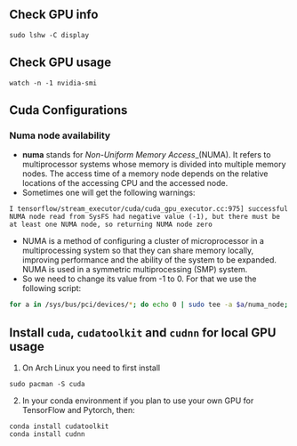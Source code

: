 ## Check GPU info
```console
sudo lshw -C display
```
## Check GPU usage
```console
watch -n -1 nvidia-smi
```

## Cuda Configurations

### Numa node availability
- **numa** stands for _Non-Uniform Memory Access__(NUMA). It refers to multiprocessor systems whose memory is divided into multiple memory nodes. The access time of a memory node depends on the relative locations of the accessing CPU and the accessed node.
- Sometimes one will get the following warnings:
```console
I tensorflow/stream_executor/cuda/cuda_gpu_executor.cc:975] successful NUMA node read from SysFS had negative value (-1), but there must be at least one NUMA node, so returning NUMA node zero
```
- NUMA is a method of configuring a cluster of microprocessor in a multiprocessing system so that they can share memory locally, improving performance and the ability of the system to be expanded. NUMA is used in a symmetric multiprocessing (SMP) system.
- So we need to change its value from -1 to 0. For that we use the following script:
```bash
for a in /sys/bus/pci/devices/*; do echo 0 | sudo tee -a $a/numa_node; done
```

## Install `cuda`, `cudatoolkit` and `cudnn` for local GPU usage
1. On Arch Linux you need to first install 
```console
sudo pacman -S cuda
```
2. In your conda environment if you plan to use your own GPU for TensorFlow and Pytorch, then:
```console
conda install cudatoolkit
conda install cudnn
```


